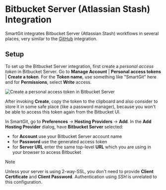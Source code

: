 # Bitbucket Server (Atlassian Stash) Integration

SmartGit integrates Bitbucket Server (Atlassian Stash) workflows in several places, very similar to the [GitHub](GitHub-integration.md) integration.

## Setup

To set up the Bitbucket Server integration, first create a *personal access token* in Bitbucket Server.
Go to **Manage Account** \| **Personal access tokens** \| **Create a token**.
For the **Token name**, use something like "SmartGit" here and for **Permissions**, select **Write** access.

![Create a personal access token in Bitbucket Server](../attachments/53215454/53215455.png)

After invoking **Create**, copy the token to the clipboard and also consider to store it in some safe place (like a password manager), because you won't be able to access this token again from the Bitbucket UI.

In SmartGit, go to **Preferences** -> **Hosting Providers** -> **Add**.
In the **Add Hosting Provider** dialog, have **Bitbucket Server** selected:

- for **Account** use your Bitbucket Server account name
- for **Password** use the generated access token
- for **Server URL** enter the same top-level **URL** which you are using in your browser to access Bitbucket

> [!NOTE]
> Unless your server is using 2-way-SSL, you don't need to provide **Client Certificate** and **Client Password**.
> Authentication using *SSH* is unrelated to this configuration.
